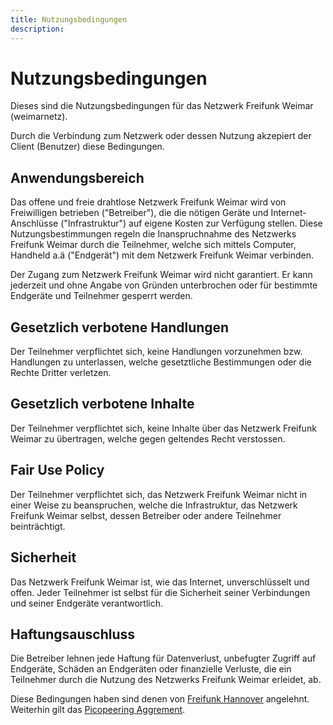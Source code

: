 ```yaml
---
title: Nutzungsbedingungen
description: 
---
```


# Nutzungsbedingungen

Dieses sind die Nutzungsbedingungen für das Netzwerk Freifunk Weimar
(weimarnetz).

Durch die Verbindung zum Netzwerk oder dessen Nutzung
akzepiert der Client (Benutzer) diese Bedingungen.


## Anwendungsbereich

Das offene und freie drahtlose Netzwerk Freifunk Weimar wird von
Freiwilligen betrieben ("Betreiber"), die die nötigen Geräte und
Internet-Anschlüsse ("Infrastruktur") auf eigene Kosten zur Verfügung
stellen. Diese Nutzungsbestimmungen regeln die Inanspruchnahme des
Netzwerks Freifunk Weimar durch die Teilnehmer, welche sich mittels
Computer, Handheld a.ä ("Endgerät") mit dem Netzwerk Freifunk Weimar
verbinden.

Der Zugang zum Netzwerk Freifunk Weimar wird nicht garantiert. Er kann
jederzeit und ohne Angabe von Gründen unterbrochen oder für bestimmte
Endgeräte und Teilnehmer gesperrt werden.


## Gesetzlich verbotene Handlungen

Der Teilnehmer verpflichtet sich, keine Handlungen vorzunehmen bzw.
Handlungen zu unterlassen, welche gesetztliche Bestimmungen oder die
Rechte Dritter verletzen.


## Gesetzlich verbotene Inhalte

Der Teilnehmer verpflichtet sich, keine Inhalte über das Netzwerk
Freifunk Weimar zu übertragen, welche gegen geltendes Recht verstossen.


## Fair Use Policy

Der Teilnehmer verpflichtet sich, das Netzwerk Freifunk Weimar nicht in
einer Weise zu beanspruchen, welche die Infrastruktur, das Netzwerk
Freifunk Weimar selbst, dessen Betreiber oder andere Teilnehmer
beinträchtigt.


## Sicherheit

Das Netzwerk Freifunk Weimar ist, wie das Internet, unverschlüsselt und
offen. Jeder Teilnehmer ist selbst für die Sicherheit seiner
Verbindungen und seiner Endgeräte verantwortlich.


## Haftungsauschluss

Die Betreiber lehnen jede Haftung für Datenverlust, unbefugter Zugriff
auf Endgeräte, Schäden an Endgeräten oder finanzielle Verluste, die ein
Teilnehmer durch die Nutzung des Netzwerks Freifunk Weimar erleidet, ab.

Diese Bedingungen haben sind denen von [Freifunk
Hannover](http://wiki.freifunk-hannover.de/Willkommen) angelehnt.  
 Weiterhin gilt das [Picopeering Aggrement](/picopeering).
